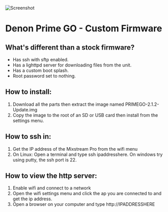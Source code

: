 ![Screenshot](https://raw.githubusercontent.com/RedHate/Prime-GO/main/splash.jpg)


# Denon Prime GO - Custom Firmware

## What's different than a stock firmware?
- Has ssh with sftp enabled.
- Has a lighttpd server for downloading files from the unit.
- Has a custom boot splash.
- Root password set to nothing.

## How to install:
  1) Download all the parts then extract the image named PRIMEGO-2.1.2-Update.img
  2) Copy the image to the root of an SD or USB card then install from the settings menu.

## How to ssh in:
  1) Get the IP address of the Mixstream Pro from the wifi menu
  2) On Linux: Open a terminal and type ssh ipaddresshere. On windows try using putty, the ssh port is 22.
  
## How to view the http server:
  1) Enable wifi and connect to a network
  2) Open the wifi settings menu and click the ap you are connected to and get the ip address.
  3) Open a browser on your computer and type http://IPADDRESSHERE
